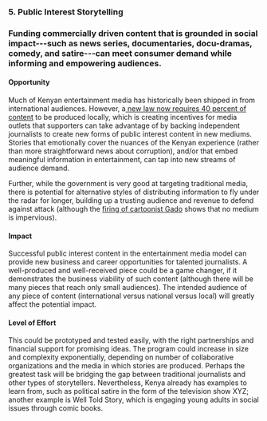 ### 5. Public Interest Storytelling  

### Funding commercially driven content that is grounded in social impact---such as news series, documentaries, docu-dramas, comedy, and satire---can meet consumer demand while informing and empowering audiences.

#### Opportunity

Much of Kenyan entertainment media has historically been shipped in from international audiences. However, a[ new law now requires 40 percent of content](https://www.standardmedia.co.ke/article/2000187819/kenyan-broadcasters-have-till-june-to-comply-with-law-on-local-content-law) to be produced locally, which is creating incentives for media outlets that supporters can take advantage of by backing independent journalists to create new forms of public interest content in new mediums. Stories that emotionally cover the nuances of the Kenyan experience (rather than more straightforward news about corruption), and/or that embed meaningful information in entertainment, can tap into new streams of audience demand.

Further, while the government is very good at targeting traditional media, there is potential for alternative styles of distributing information to fly under the radar for longer, building up a trusting audience and revenue to defend against attack (although the [firing of cartoonist Gado](https://cpj.org/blog/2016/03/gado-blames-government-pressure-as-cartoonists-con.php) shows that no medium is impervious).

#### Impact

Successful public interest content in the entertainment media model can provide new business and career opportunities for talented journalists. A well-produced and well-received piece could be a game changer, if it demonstrates the business viability of such content (although there will be many pieces that reach only small audiences). The intended audience of any piece of content (international versus national versus local) will greatly affect the potential impact.

#### Level of Effort

This could be prototyped and tested easily, with the right partnerships and financial support for promising ideas. The program could increase in size and complexity exponentially, depending on number of collaborative organizations and the media in which stories are produced. Perhaps the greatest task will be bridging the gap between traditional journalists and other types of storytellers. Nevertheless, Kenya already has examples to learn from, such as political satire in the form of the television show XYZ; another example is Well Told Story, which is engaging young adults in social issues through comic books.
